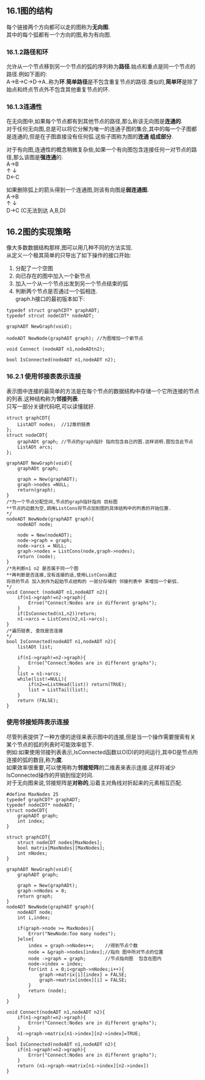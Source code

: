 ## 16.1图的结构
每个链接两个方向都可以走的图称为**无向图**.  
其中的每个弧都有一个方向的图,称为有向图.  
### 16.1.2路径和环
允许从一个节点移到另一个节点的弧的序列称为**路径**.始点和重点是同一个节点的路径.例如下面的:  
A->B->C->D->A..称为**环**.**简单路径**是不包含重复节点的路径.类似的,**简单环**是除了始点和终点节点外不包含其他重复节点的环.  
### 16.1.3连通性
在无向图中,如果每个节点都有到其他节点的路径,那么称该无向图是**连通的**.  
对于任何无向图,总是可以将它分解为唯一的连通子图的集合,其中的每一个子图都是连通的,但是在子图直接没有任何弧.这些子图称为图的**连通 组成部分**.  

对于有向图,连通性的概念稍微复杂些,如果一个有向图包含连接任何一对节点的路径,那么该图是**强连通**的.  
A→B  
↑ ↓  
D←C  

如果删除弧上的箭头得到一个连通图,则该有向图是**弱连通图**.  
A→B  
↑ ↓  
D→C 
(C无法到达 A,B,D)  
## 16.2图的实现策略
像大多数数据结构那样,图可以用几种不同的方法实现.  
从定义一个极其简单的只导出了如下操作的接口开始:  
1. 分配了一个空图  
2. 向已存在的图中加入一个新节点  
3. 加入一个从一个节点出发到另一个节点结束的弧  
4. 判断两个节点是否通过一个弧相连.  
graph.h接口的最初版本如下:  
```
typedef struct graphCDT* graphADT;
typedef strcut nodeCDT* nodeADT;

graphADT NewGraph(void);

nodeADT NewNode(graphADT graph); //为图增加一个新节点

void Connect (nodeADT n1,nodeADtn2);

bool IsConnected(nodeADT n1,nodeADT n2);

```
### 16.2.1 使用邻接表表示连接
表示图中连接的最简单的方法是在每个节点的数据结构中存储一个它所连接的节点的列表.这种结构称为**邻接列表**.  
只写一部分关键代码吧,可以读懂就好.  
```
struct graphCDT{
    ListADT nodes;  //12章的链表
};
struct nodeCDT{
    graphADt graph; //节点的graph指针 指向包含自己的图.这样说明.图包含此节点
    ListADt arcs;   
};

graphADT NewGraph(void){
    graphADt graph;
    
    graph = New(graphADT);  
    graph->nodes =NULL;
    return(graph);
}
/*为一个节点分配空间,节点的graph指针指向 目标图
**节点的边数为空,调用ListCons将节点加到图的具体结构中的列表的开始位置.
*/
nodeADT NewNode(graphADT graph){
    nodeADT node;
    
    node = New(nodeADT);
    node->graph = graph;
    node->arcs = NULL;
    graph->nodes = ListCons(node,graph->nodes);
    return (node);
}
/*先判断n1 n2 是否属于同一个图
**再判断是否连接,没有连接的话,使用ListCons通过
将目的节点 加入到作为起始节点结构的 一部分存储的 邻接列表中 来增加一个新弧.
*/
void Connect (nodeADT n1,nodeADT n2){
    if(n1->graph!=n2->graph){
        Erroe("Connect:Nodes are in different graphs");
    }
    if(IsConnected(n1,n2))return;
    n1->arcs = ListCons(n2,n1->arcs);
}
/*遍历链表, 查找是否连接
*/
bool IsConnected(nodeADT n1,nodeADT n2){
    listADt list;
    
    if(n1->graph!=n2->graph){
        Erroe("Connect:Nodes are in different graphs");
    }
    list = n1->arcs;
    while(list!=NULL){
        if(n2==ListHead(list)) return(TRUE);
        list = ListTail(list);
    }
    return (FALSE);
}
```
### 使用邻接矩阵表示连接
尽管列表提供了一种方便的途径来表示图中的连接,但是当一个操作需要搜索有关某个节点的弧的列表时可能效率低下.  
例如:如果使用邻接列表表示,IsConnected函数以O(D)的时间运行,其中D是节点所连接的弧的数目,称为**度**.  
如果效率很重要,可以使用称为**邻接矩阵**的二维表来表示连接.这样将减少IsConnected操作的开销到恒定时间.  
对于无向图来说,邻接矩阵是**对称的**,沿着主对角线对折起来的元素相互匹配.  
```
#define MaxNodes 25
typedef graphCDT* graphADT;
typedef nodeCDT* nodeADT;
struct nodeCDT{
	graphADT graph;
	int index;
}

struct graphCDT{
	struct nodeCDT nodes[MaxNodes];
	bool matrix[MaxNodes][MaxNodes];
	int nNodes;
}

graphADT NewGraph(void){
	graphADT graph;
	
	graph = New(graphADt);
	graph->nNodes = 0;
	return graph;
}
nodeADT NewNode(graphADT graph){
	nodeADT node;
	int i,index;
	
	if(graph->node >= MaxNodes){
		Error("NewNode:Too many nodes");
	}else{
		index = graph->nNodes++;	//得到节点个数
		node = &graph->nodes[index];//指向 图中所对节点的位置
		node ->graph = graph;		//节点指向图  包含在图内
		node->index = index;
		for(int i = 0;i<graph->nNodes;i++){
			graph->matrix[i][index] = FALSE;
			graph->matrix[index][i] = FALSE;
		}
		return (node);
	}
}

void Connect(nodeADT n1,nodeADT n2){
	if(n1->graph!=n2->graph){
		Error("Connect:Nodes are in different graphs");
	}
	n1->graph->matrix[n1->index][n2->index]=TRUE;
}
bool IsConnected(nodeADT n1,nodeADT n2){
	if(n1->graph!=n2->graph){
		Error("Connect:Nodes are in different graphs");
	}
	return (n1->graph->matrix[n1->index][n2->index])
}
```
